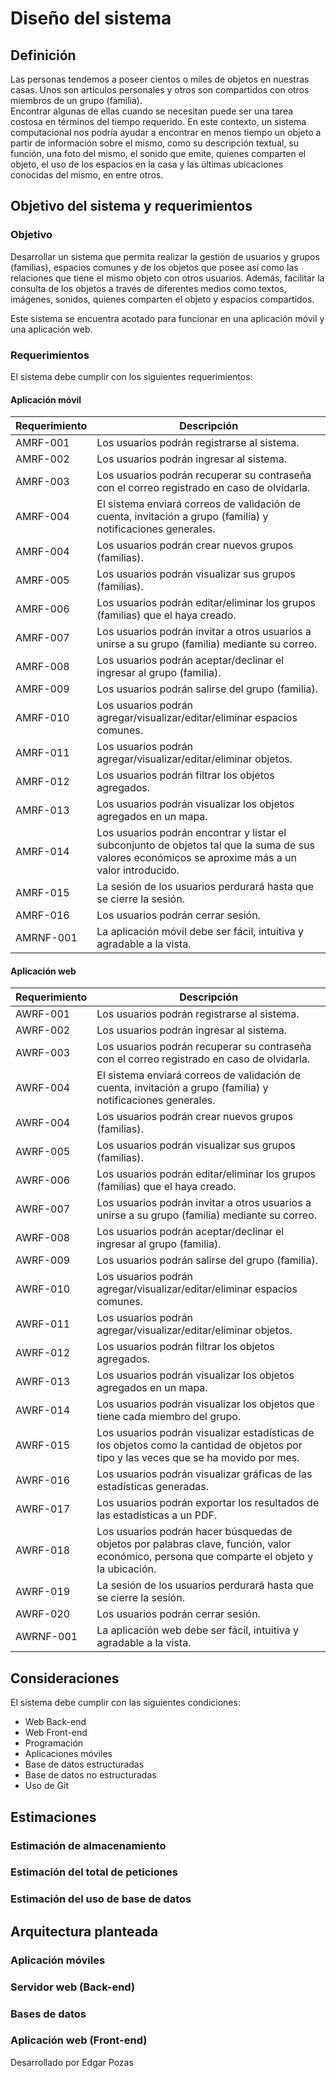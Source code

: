 # Diseño del sistema

## Definición

Las personas tendemos a poseer cientos o miles de objetos en nuestras casas. Unos son artículos personales y otros son compartidos con otros miembros de un grupo (familia).  
Encontrar algunas de ellas cuando se necesitan puede ser una tarea costosa en términos del tiempo requerido. En este contexto, un sistema computacional nos podría ayudar a encontrar en menos tiempo un objeto a partir de información sobre el mismo, como su descripción textual, su función, una foto del mismo, el sonido que emite, quienes comparten el objeto, el uso de los espacios en la casa y las últimas ubicaciones conocidas del mismo, en entre otros.  


## Objetivo del sistema y requerimientos

### Objetivo

Desarrollar un sistema que permita realizar la gestión de usuarios y grupos (familias), espacios comunes y de los objetos que posee así como las relaciones que tiene el mismo objeto con otros usuarios. Además, facilitar la consulta de los objetos a través de diferentes medios como textos, imágenes, sonidos, quienes comparten el objeto y espacios compartidos.  

Este sistema se encuentra acotado para funcionar en una aplicación móvil y una aplicación web.

### Requerimientos

El sistema debe cumplir con los siguientes requerimientos:

#### Aplicación móvil  

Requerimiento | Descripción
----------|---------
AMRF-001 | Los usuarios podrán registrarse al sistema.
AMRF-002 | Los usuarios podrán ingresar al sistema.
AMRF-003 | Los usuarios podrán recuperar su contraseña con el correo registrado en caso de olvidarla.
AMRF-004 | El sistema enviará correos de validación de cuenta, invitación a grupo (familia) y notificaciones generales.
AMRF-004 | Los usuarios podrán crear nuevos grupos (familias).
AMRF-005 | Los usuarios podrán visualizar sus grupos (familias).
AMRF-006 | Los usuarios podrán editar/eliminar los grupos (familias) que el haya creado.
AMRF-007 | Los usuarios podrán invitar a otros usuarios a unirse a su grupo (familia) mediante su correo.
AMRF-008 | Los usuarios podrán aceptar/declinar el ingresar al grupo (familia).
AMRF-009 | Los usuarios podrán salirse del grupo (familia).
AMRF-010 | Los usuarios podrán agregar/visualizar/editar/eliminar espacios comunes.
AMRF-011 | Los usuarios podrán agregar/visualizar/editar/eliminar objetos.
AMRF-012 | Los usuarios podrán filtrar los objetos agregados.
AMRF-013 | Los usuarios podrán visualizar los objetos agregados en un mapa.
AMRF-014 | Los usuarios podrán encontrar y listar el subconjunto de objetos tal que la suma de sus valores económicos se aproxime más a un valor introducido.
AMRF-015 | La sesión de los usuarios perdurará hasta que se cierre la sesión.
AMRF-016 | Los usuarios podrán cerrar sesión.
AMRNF-001 | La aplicación móvil debe ser fácil, intuitiva y agradable a la vista.

#### Aplicación web

Requerimiento | Descripción
----------|---------
AWRF-001 | Los usuarios podrán registrarse al sistema.
AWRF-002 | Los usuarios podrán ingresar al sistema.
AWRF-003 | Los usuarios podrán recuperar su contraseña con el correo registrado en caso de olvidarla.
AWRF-004 | El sistema enviará correos de validación de cuenta, invitación a grupo (familia) y notificaciones generales.
AWRF-004 | Los usuarios podrán crear nuevos grupos (familias).
AWRF-005 | Los usuarios podrán visualizar sus grupos (familias).
AWRF-006 | Los usuarios podrán editar/eliminar los grupos (familias) que el haya creado.
AWRF-007 | Los usuarios podrán invitar a otros usuarios a unirse a su grupo (familia) mediante su correo.
AWRF-008 | Los usuarios podrán aceptar/declinar el ingresar al grupo (familia).
AWRF-009 | Los usuarios podrán salirse del grupo (familia).
AWRF-010 | Los usuarios podrán agregar/visualizar/editar/eliminar espacios comunes.
AWRF-011 | Los usuarios podrán agregar/visualizar/editar/eliminar objetos.
AWRF-012 | Los usuarios podrán filtrar los objetos agregados.
AWRF-013 | Los usuarios podrán visualizar los objetos agregados en un mapa.
AWRF-014 | Los usuarios podrán visualizar los objetos que tiene cada miembro del grupo.
AWRF-015 | Los usuarios podrán visualizar estadísticas de los objetos como la cantidad de objetos por tipo y las veces que se ha movido por mes.
AWRF-016 | Los usuarios podrán visualizar gráficas de las estadísticas generadas.
AWRF-017 | Los usuarios podrán exportar los resultados de las estadísticas a un PDF.
AWRF-018 | Los usuarios podrán hacer búsquedas de objetos por palabras clave, función, valor económico, persona que comparte el objeto y la ubicación.
AWRF-019 | La sesión de los usuarios perdurará hasta que se cierre la sesión.
AWRF-020 | Los usuarios podrán cerrar sesión.
AWRNF-001 | La aplicación web debe ser fácil, intuitiva y agradable a la vista.

## Consideraciones

El sistema debe cumplir con las siguientes condiciones:

* Web Back-end
* Web Front-end
* Programación
* Aplicaciones móviles
* Base de datos estructuradas
* Base de datos no estructuradas
* Uso de Git

## Estimaciones

### Estimación de almacenamiento

### Estimación del total de peticiones

### Estimación del uso de base de datos


## Arquitectura planteada

### Aplicación móviles

### Servidor web (Back-end)

### Bases de datos

### Aplicación web (Front-end)





Desarrollado por Edgar Pozas
